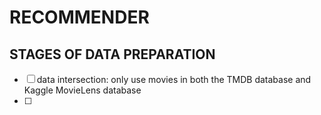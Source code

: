 # RECOMMENDER

## STAGES OF DATA PREPARATION

- [ ] data intersection: only use movies in both the TMDB database and Kaggle MovieLens database
- [ ]
